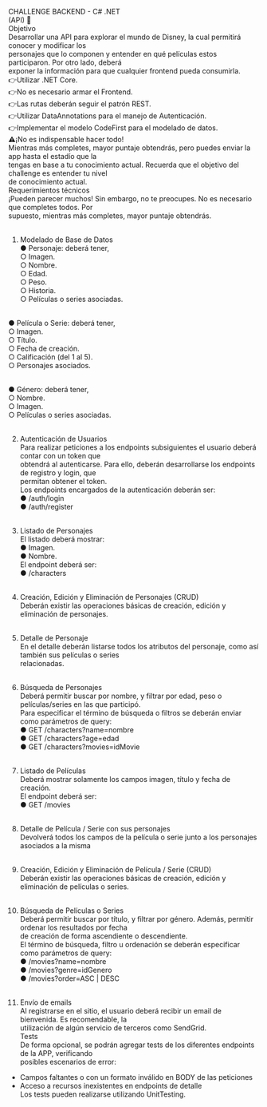 CHALLENGE BACKEND - C# .NET<br>
(API) 🚀<br>
Objetivo<br>
Desarrollar una API para explorar el mundo de Disney, la cual permitirá conocer y modificar los<br>
personajes que lo componen y entender en qué películas estos participaron. Por otro lado, deberá<br>
exponer la información para que cualquier frontend pueda consumirla.<br>
👉Utilizar .NET Core.<br>
👉No es necesario armar el Frontend.<br>
👉Las rutas deberán seguir el patrón REST.<br>
👉Utilizar DataAnnotations para el manejo de Autenticación.<br>
👉Implementar el modelo CodeFirst para el modelado de datos.<br>
⚠️¡No es indispensable hacer todo!<br>
Mientras más completes, mayor puntaje obtendrás, pero puedes enviar la app hasta el estadío que la<br>
tengas en base a tu conocimiento actual. Recuerda que el objetivo del challenge es entender tu nivel<br>
de conocimiento actual.<br>
Requerimientos técnicos<br>
¡Pueden parecer muchos! Sin embargo, no te preocupes. No es necesario que completes todos. Por<br>
supuesto, mientras más completes, mayor puntaje obtendrás.<br><br>

1. Modelado de Base de Datos<br>
● Personaje: deberá tener,<br>
○ Imagen.<br>
○ Nombre.<br>
○ Edad.<br>
○ Peso.<br>
○ Historia.<br>
○ Películas o series asociadas.<br><br>

● Película o Serie: deberá tener,<br>
○ Imagen.<br>
○ Título.<br>
○ Fecha de creación.<br>
○ Calificación (del 1 al 5).<br>
○ Personajes asociados.<br><br>

● Género: deberá tener,<br>
○ Nombre.<br>
○ Imagen.<br>
○ Películas o series asociadas.<br><br>

2. Autenticación de Usuarios<br>
Para realizar peticiones a los endpoints subsiguientes el usuario deberá contar con un token que<br>
obtendrá al autenticarse. Para ello, deberán desarrollarse los endpoints de registro y login, que<br>
permitan obtener el token.<br>
Los endpoints encargados de la autenticación deberán ser:<br>
● /auth/login<br>
● /auth/register<br><br>

3. Listado de Personajes<br>
El listado deberá mostrar:<br>
● Imagen.<br>
● Nombre.<br>
El endpoint deberá ser:<br>
● /characters<br><br>
4. Creación, Edición y Eliminación de Personajes (CRUD)<br>
Deberán existir las operaciones básicas de creación, edición y eliminación de personajes.<br><br>
5. Detalle de Personaje<br>
En el detalle deberán listarse todos los atributos del personaje, como así también sus películas o series<br>
relacionadas.<br><br>
6. Búsqueda de Personajes<br>
Deberá permitir buscar por nombre, y filtrar por edad, peso o películas/series en las que participó.<br>
Para especificar el término de búsqueda o filtros se deberán enviar como parámetros de query:<br>
● GET /characters?name=nombre<br>
● GET /characters?age=edad<br>
● GET /characters?movies=idMovie<br><br>
7. Listado de Películas<br>
Deberá mostrar solamente los campos imagen, título y fecha de creación.<br>
El endpoint deberá ser:<br>
● GET /movies<br><br>
8. Detalle de Película / Serie con sus personajes<br>
Devolverá todos los campos de la película o serie junto a los personajes asociados a la misma<br><br>
9. Creación, Edición y Eliminación de Película / Serie (CRUD)<br>
Deberán existir las operaciones básicas de creación, edición y eliminación de películas o series.<br><br>
10. Búsqueda de Películas o Series<br>
Deberá permitir buscar por título, y filtrar por género. Además, permitir ordenar los resultados por fecha<br>
de creación de forma ascendiente o descendiente.<br>
El término de búsqueda, filtro u ordenación se deberán especificar como parámetros de query:<br>
● /movies?name=nombre<br>
● /movies?genre=idGenero<br>
● /movies?order=ASC | DESC<br><br>
11. Envío de emails<br>
Al registrarse en el sitio, el usuario deberá recibir un email de bienvenida. Es recomendable, la<br>
utilización de algún servicio de terceros como SendGrid.<br>
Tests<br>
De forma opcional, se podrán agregar tests de los diferentes endpoints de la APP, verificando<br>
posibles escenarios de error:<br>
- Campos faltantes o con un formato inválido en BODY de las peticiones<br>
- Acceso a recursos inexistentes en endpoints de detalle<br>
Los tests pueden realizarse utilizando UnitTesting.<br>
